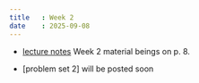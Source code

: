 ```yaml
---
title   : Week 2
date    : 2025-09-08
---
```


- [lecture notes](/course-content/bridge-to-higher-math.pdf) Week 2 material beings on p. 8.

- [problem set 2] will be posted soon

